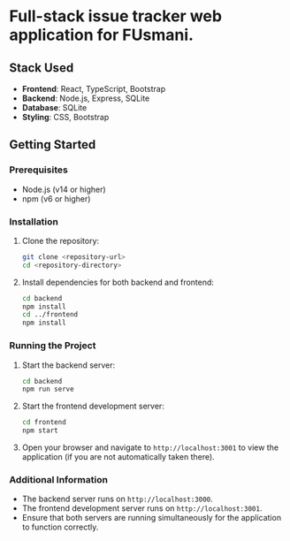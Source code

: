 # Full-stack issue tracker web application for FUsmani.

## Stack Used

- **Frontend**: React, TypeScript, Bootstrap
- **Backend**: Node.js, Express, SQLite
- **Database**: SQLite
- **Styling**: CSS, Bootstrap

## Getting Started

### Prerequisites

- Node.js (v14 or higher)
- npm (v6 or higher)

### Installation

1. Clone the repository:

   ```sh
   git clone <repository-url>
   cd <repository-directory>
   ```

2. Install dependencies for both backend and frontend:
   ```sh
   cd backend
   npm install
   cd ../frontend
   npm install
   ```

### Running the Project

1. Start the backend server:

   ```sh
   cd backend
   npm run serve
   ```

2. Start the frontend development server:

   ```sh
   cd frontend
   npm start
   ```

3. Open your browser and navigate to `http://localhost:3001` to view the application (if you are not automatically taken there).

### Additional Information

- The backend server runs on `http://localhost:3000`.
- The frontend development server runs on `http://localhost:3001`.
- Ensure that both servers are running simultaneously for the application to function correctly.
